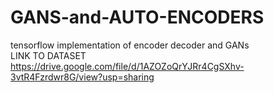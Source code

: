 # GANS-and-AUTO-ENCODERS
tensorflow implementation of encoder decoder and GANs<br />
LINK TO DATASET<br />
https://drive.google.com/file/d/1AZOZoQrYJRr4CgSXhv-3vtR4Fzrdwr8G/view?usp=sharing
